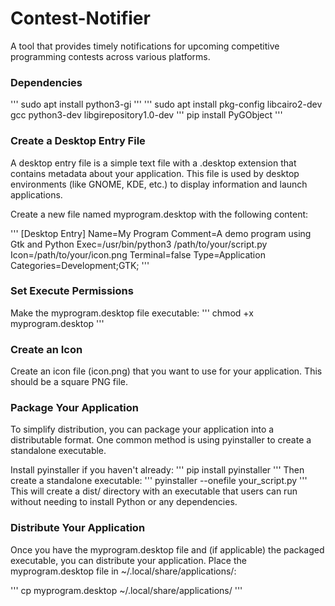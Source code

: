 # Contest-Notifier
A tool that provides timely notifications for upcoming competitive programming contests across various platforms.

### Dependencies
'''
sudo apt install python3-gi
'''
'''
sudo apt install pkg-config libcairo2-dev gcc python3-dev libgirepository1.0-dev
'''
pip install PyGObject
'''

###  Create a Desktop Entry File

A desktop entry file is a simple text file with a .desktop extension that contains metadata about your application. This file is used by desktop environments (like GNOME, KDE, etc.) to display information and launch applications.

Create a new file named myprogram.desktop with the following content:

'''
[Desktop Entry]
Name=My Program
Comment=A demo program using Gtk and Python
Exec=/usr/bin/python3 /path/to/your/script.py
Icon=/path/to/your/icon.png
Terminal=false
Type=Application
Categories=Development;GTK;
'''


### Set Execute Permissions
Make the myprogram.desktop file executable:
'''
chmod +x myprogram.desktop
'''


### Create an Icon

Create an icon file (icon.png) that you want to use for your application. This should be a square PNG file.


### Package Your Application

To simplify distribution, you can package your application into a distributable format. One common method is using pyinstaller to create a standalone executable.

Install pyinstaller if you haven't already:
'''
pip install pyinstaller
'''
Then create a standalone executable:
'''
pyinstaller --onefile your_script.py
'''
This will create a dist/ directory with an executable that users can run without needing to install Python or any dependencies.


### Distribute Your Application
Once you have the myprogram.desktop file and (if applicable) the packaged executable, you can distribute your application.
Place the myprogram.desktop file in ~/.local/share/applications/:

'''
cp myprogram.desktop ~/.local/share/applications/
'''

